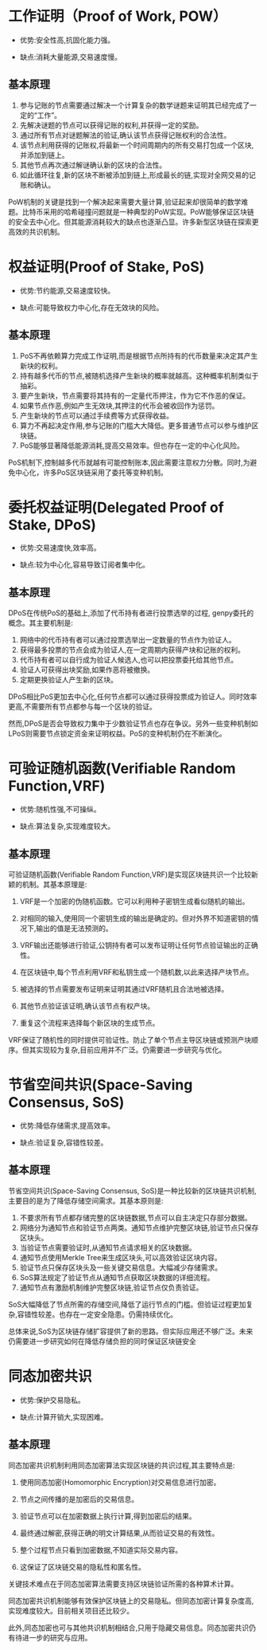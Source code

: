 # 工作证明（Proof of Work, POW）

- 优势:安全性高,抗固化能力强。

- 缺点:消耗大量能源,交易速度慢。

## 基本原理

1. 参与记账的节点需要通过解决一个计算复杂的数学谜题来证明其已经完成了一定的“工作”。
2. 先解决谜题的节点可以获得记账的权利,并获得一定的奖励。
3. 通过所有节点对谜题解法的验证,确认该节点获得记账权利的合法性。
4. 该节点利用获得的记账权,将最新一个时间周期内的所有交易打包成一个区块,并添加到链上。
5. 其他节点再次通过解谜确认新的区块的合法性。
6. 如此循环往复,新的区块不断被添加到链上,形成最长的链,实现对全网交易的记账和确认。

PoW机制的关键是找到一个解决起来需要大量计算,验证起来却很简单的数学难题。比特币采用的哈希碰撞问题就是一种典型的PoW实现。PoW能够保证区块链的安全去中心化。但其能源消耗较大的缺点也逐渐凸显。许多新型区块链在探索更高效的共识机制。

# 权益证明(Proof of Stake, PoS)

- 优势:节约能源,交易速度较快。

- 缺点:可能导致权力中心化,存在无效块的风险。

## 基本原理

1. PoS不再依赖算力完成工作证明,而是根据节点所持有的代币数量来决定其产生新块的权利。
2. 持有越多代币的节点,被随机选择产生新块的概率就越高。这种概率机制类似于抽彩。
3. 要产生新块，节点需要将其持有的一定量代币押注，作为它不作恶的保证。
4. 如果节点作恶,例如产生无效块,其押注的代币会被收回作为惩罚。
5. 产生新块的节点可以通过手续费等方式获得收益。
6. 算力不再起决定作用,参与记账的门槛大大降低。更多普通节点可以参与维护区块链。
7. PoS能够显著降低能源消耗,提高交易效率。但也存在一定的中心化风险。

PoS机制下,控制越多代币就越有可能控制账本,因此需要注意权力分散。同时,为避免中心化，许多PoS区块链采用了委托等变种机制。

# 委托权益证明(Delegated Proof of Stake, DPoS)

- 优势:交易速度快,效率高。

- 缺点:较为中心化,容易导致订阅者集中化。

## 基本原理

DPoS在传统PoS的基础上,添加了代币持有者进行投票选举的过程, genpy委托的概念。其主要机制是:

1. 网络中的代币持有者可以通过投票选举出一定数量的节点作为验证人。
2. 获得最多投票的节点会成为验证人,在一定周期内获得产块和记账的权利。
3. 代币持有者可以自行成为验证人候选人,也可以把投票委托给其他节点。
4. 验证人可获得出块奖励,如果作恶将被撤换。
5. 定期更换验证人产生新的区块。

DPoS相比PoS更加去中心化,任何节点都可以通过获得投票成为验证人。同时效率更高,不需要所有节点都参与每一个区块的验证。

然而,DPoS是否会导致权力集中于少数验证节点也存在争议。另外一些变种机制如LPoS则需要节点锁定资金来证明权益。PoS的变种机制仍在不断演化。

# 可验证随机函数(Verifiable Random Function,VRF)

- 优势:随机性强,不可操纵。

- 缺点:算法复杂,实现难度较大。

## 基本原理

可验证随机函数(Verifiable Random Function,VRF)是实现区块链共识一个比较新颖的机制。其基本原理是:

1. VRF是一个加密的伪随机函数。它可以利用种子密钥生成看似随机的输出。

2. 对相同的输入,使用同一个密钥生成的输出是确定的。但对外界不知道密钥的情况下,输出的值是无法预测的。

3. VRF输出还能够进行验证,公钥持有者可以发布证明让任何节点验证输出的正确性。

4. 在区块链中,每个节点利用VRF和私钥生成一个随机数,以此来选择产块节点。

5. 被选择的节点需要发布证明来证明其通过VRF随机且合法地被选择。

6. 其他节点验证该证明,确认该节点有权产块。

7. 重复这个流程来选择每个新区块的生成节点。

VRF保证了随机性的同时提供可验证性。防止了单个节点主导区块链或预测产块顺序。但其实现较为复杂,目前应用并不广泛。仍需要进一步研究与优化。

# 节省空间共识(Space-Saving Consensus, SoS)

- 优势:降低存储需求,提高效率。

- 缺点:验证复杂,容错性较差。

## 基本原理

节省空间共识(Space-Saving Consensus, SoS)是一种比较新的区块链共识机制,主要目的是为了降低存储空间需求。其基本原则是:

1. 不要求所有节点都存储完整的区块链数据,节点可以自主决定只存部分数据。
2. 网络分为通知节点和验证节点两类。通知节点维护完整区块链,验证节点只保存区块头。
3. 当验证节点需要验证时,从通知节点请求相关的区块数据。
4. 通知节点使用Merkle Tree来生成区块头,可以高效验证区块内容。
5. 验证节点只保存区块头及一些关键交易信息。大幅减少存储需求。
6. SoS算法规定了验证节点从通知节点获取区块数据的详细流程。
7. 通知节点有激励机制维护完整区块链,验证节点仅负责验证。

SoS大幅降低了节点所需的存储空间,降低了运行节点的门槛。但验证过程更加复杂,容错性较差。也存在一定安全隐患。仍需持续优化。

总体来说,SoS为区块链存储扩容提供了新的思路。但实际应用还不够广泛。未来仍需要进一步研究如何在降低存储负担的同时保证区块链安全

# 同态加密共识

- 优势:保护交易隐私。

- 缺点:计算开销大,实现困难。

## 基本原理

同态加密共识机制利用同态加密算法实现区块链的共识过程,其主要特点是:

1. 使用同态加密(Homomorphic Encryption)对交易信息进行加密。

2. 节点之间传播的是加密后的交易信息。

3. 验证节点可以在加密数据上执行计算,得到加密后的结果。 

4. 最终通过解密,获得正确的明文计算结果,从而验证交易的有效性。

5. 整个过程节点只看到加密数据,不知道实际交易内容。

6. 这保证了区块链交易的隐私性和匿名性。

关键技术难点在于同态加密算法需要支持区块链验证所需的各种算术计算。

同态加密共识机制能够有效保护区块链上的交易隐私。但同态加密计算复杂度高,实现难度较大。目前相关项目还比较少。

此外,同态加密也可与其他共识机制相结合,只用于隐藏交易信息。同态加密共识仍有待进一步的研究与应用。